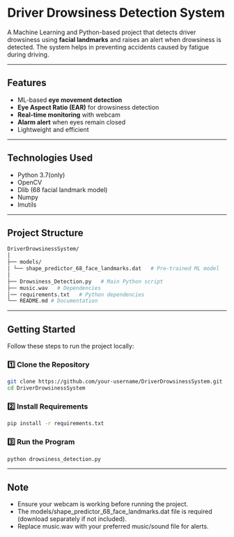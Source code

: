# Driver Drowsiness Detection System  

A Machine Learning and Python-based project that detects driver drowsiness using **facial landmarks** and raises an alert when drowsiness is detected. The system helps in preventing accidents caused by fatigue during driving.  

---

## Features  
- ML-based **eye movement detection**  
- **Eye Aspect Ratio (EAR)** for drowsiness detection  
- **Real-time monitoring** with webcam  
- **Alarm alert** when eyes remain closed  
- Lightweight and efficient  

---

## Technologies Used  
- Python 3.7(only)  
- OpenCV  
- Dlib (68 facial landmark model)  
- Numpy  
- Imutils  

---

## Project Structure  

```bash
DriverDrowsinessSystem/
│
├── models/
│ └── shape_predictor_68_face_landmarks.dat   # Pre-trained ML model
│
├── Drowsiness_Detection.py   # Main Python script
├── music.wav   # Dependencies
│── requirements.txt   # Python dependencies
└── README.md # Documentation
```

---

## Getting Started


Follow these steps to run the project locally:

### 1️⃣ Clone the Repository

```bash
git clone https://github.com/your-username/DriverDrowsinessSystem.git
cd DriverDrowsinessSystem
```

### 2️⃣ Install Requirements

```bash
pip install -r requirements.txt
```

### 3️⃣ Run the Program

```bash
python drowsiness_detection.py
```

---

## Note

- Ensure your webcam is working before running the project.
- The models/shape_predictor_68_face_landmarks.dat file is required (download separately if not included).
- Replace music.wav with your preferred music/sound file for alerts.



